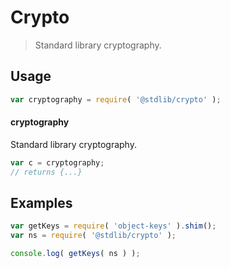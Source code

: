 # Crypto

> Standard library cryptography.


<section class="usage">

## Usage

``` javascript
var cryptography = require( '@stdlib/crypto' );
```

#### cryptography

Standard library cryptography.

``` javascript
var c = cryptography;
// returns {...}
```

</section>

<!-- /.usage -->


<section class="examples">

## Examples

<!-- TODO: better examples -->

``` javascript
var getKeys = require( 'object-keys' ).shim();
var ns = require( '@stdlib/crypto' );

console.log( getKeys( ns ) );
```

</section>

<!-- /.examples -->


<section class="links">

</section>

<!-- /.links -->
